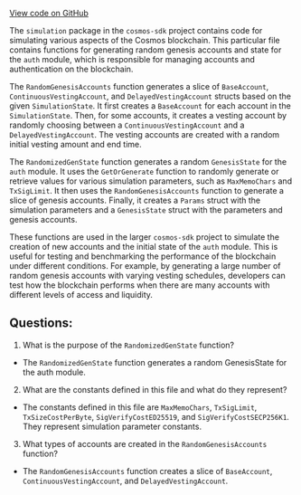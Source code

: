 [View code on GitHub](https://github.com/cosmos/cosmos-sdk/blob/main/x/auth/simulation/genesis.go)

The `simulation` package in the `cosmos-sdk` project contains code for simulating various aspects of the Cosmos blockchain. This particular file contains functions for generating random genesis accounts and state for the `auth` module, which is responsible for managing accounts and authentication on the blockchain.

The `RandomGenesisAccounts` function generates a slice of `BaseAccount`, `ContinuousVestingAccount`, and `DelayedVestingAccount` structs based on the given `SimulationState`. It first creates a `BaseAccount` for each account in the `SimulationState`. Then, for some accounts, it creates a vesting account by randomly choosing between a `ContinuousVestingAccount` and a `DelayedVestingAccount`. The vesting accounts are created with a random initial vesting amount and end time.

The `RandomizedGenState` function generates a random `GenesisState` for the `auth` module. It uses the `GetOrGenerate` function to randomly generate or retrieve values for various simulation parameters, such as `MaxMemoChars` and `TxSigLimit`. It then uses the `RandomGenesisAccounts` function to generate a slice of genesis accounts. Finally, it creates a `Params` struct with the simulation parameters and a `GenesisState` struct with the parameters and genesis accounts.

These functions are used in the larger `cosmos-sdk` project to simulate the creation of new accounts and the initial state of the `auth` module. This is useful for testing and benchmarking the performance of the blockchain under different conditions. For example, by generating a large number of random genesis accounts with varying vesting schedules, developers can test how the blockchain performs when there are many accounts with different levels of access and liquidity.
## Questions: 
 1. What is the purpose of the `RandomizedGenState` function?
- The `RandomizedGenState` function generates a random GenesisState for the auth module.

2. What are the constants defined in this file and what do they represent?
- The constants defined in this file are `MaxMemoChars`, `TxSigLimit`, `TxSizeCostPerByte`, `SigVerifyCostED25519`, and `SigVerifyCostSECP256K1`. They represent simulation parameter constants.

3. What types of accounts are created in the `RandomGenesisAccounts` function?
- The `RandomGenesisAccounts` function creates a slice of `BaseAccount`, `ContinuousVestingAccount`, and `DelayedVestingAccount`.